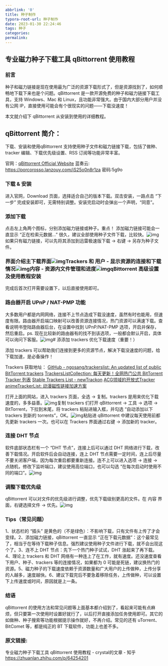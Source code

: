 ```yaml
---
abbrlink: '0'
title: 种子制作
typora-root-url: 种子制作
date: 2023-01-30 22:24:46
tags: 种子
categories:
permalink:
---
```



## 专业磁力种子下载工具 qBittorrent 使用教程

### 前言

种子和磁力链接是现在使用最为广泛的资源下载形式了，但是资源找到了，如何顺畅地下载下来也是个问题。qBittorrent 是一款开源免费的种子和磁力链接下载工具，支持 Windows、Mac 和 Linux，且功能非常强大。由于国内大部分用户并没有公网 IP，直接使用可能会有个很现实的问题——下载没速度！

本文就介绍下 qBittorrent 从安装到使用的详细教程。

## qBittorrent 简介：

下载、安装和使用qBittorrent 支持使用种子文件和磁力链接下载，包括了做种、tracker 编辑、下载优先级设置、RSS 订阅等功能非常丰富。

官网：[qBittorrent Official Website](https://link.zhihu.com/?target=https%3A//www.qbittorrent.org/)
蓝奏云: https://porcorosso.lanzouy.com/iS25o0n8r1za
密码:5g9o

### 下载 & 安装

 进入官网，Download 页面，选择适合自己的版本下载。双击安装，一路点击 “下一步” 完成安装即可，无需特别调整。安装完启动时会弹出一个声明，“同意”。

### 添加下载

点击左上角两个图标，分别添加磁力链接或种子。重点！ 添加磁力链接可能会一直显示 “正在检索元数据…” 很久，建议全部使用种子文件下载，比较快。![img](/种子制作/252519109.jpg)如果只有磁力链接，可以先将其添加到迅雷极速版下载 -> 右键 -> 另存为种子文件。

###  界面介绍主下载界面![img](/种子制作/1069118259.webp)Trackers 和 用户 - 显示资源的连接和下载情况![img](/种子制作/1028005545.webp)内容 - 资源内文件管理和进度![img](/种子制作/2576200876.webp)qBittorrent 高级设置及使用教程安装

完成后首次打开需要设置下，以后直接使用即可。

### 路由器开启 UPnP / NAT-PMP 功能

大多数用户都是内网网络，连接不上节点造成下载没速度，虽然有时也能用，但速度有限。路由器开启端口映射可以改善资源连接情况，热门资源可以满速下载。查看说明书登陆路由器后台，在设置中找到 UPnP/NAT-PMP 选项，开启并保存，然后重启。ps. 现在比较新的路由器有的找不到该选项，一般都会默认开启，具体可以询问下客服。![img](/种子制作/1436932177.jpg)# 添添加 trackers 优化下载速度（重要！）

添加 trackers 可以帮助我们连接到更多的资源节点，解决下载没速度的问题，给下载加速，是必备操作！

Trackers 获取地址：
[GitHub - ngosang/trackerslist: An updated list of public BitTorrent trackers](https://link.zhihu.com/?target=https%3A//github.com/ngosang/trackerslist)
[TrackersListCollection: 每天更新！全网热门公共 BitTorrent Tracker 列表](https://link.zhihu.com/?target=https%3A//trackerslist.com/all.txt)
[Stable Trackers List - newTrackon](https://link.zhihu.com/?target=https%3A//newtrackon.com/list)
[ACG领域的开放式Tracker](https://link.zhihu.com/?target=https%3A//acgtracker.com)
[animeTrackerList: 动漫磁性链接加速方案](https://link.zhihu.com/?target=https%3A//github.com/DeSireFire/animeTrackerList)

打开上面的网站，进入 trackers 页面，全选 → 复制。trackers 是用来优化下载速度的，多多益善。![img](/种子制作/371567647.webp)复制 trackers 们打开 qBittorrent -> 工具 -> 选项 -> BitTorrent，下拉到末尾，将 trackers 粘贴进输入框，并勾选 “自动添加以下 trackers 到新的 torrents”，OK。![img](/种子制作/8374325.webp)粘贴进 qBittorrent 中建议每天使用前都先更新 trackers 一次。也可以在 Trackers 界面通过右键 -> 添加新的 tracker。

### 连接 DHT 节点

软件底部状态栏有一个 “DHT 节点”，连接上后可以通过 DHT 网络进行下载，改善下载情况。开启软件后会自动连接，连上 DHT 节点需要一定时间，连上后尽量不要关闭客户端，因为每次重启都要重新连接。连不上可以进入选项 -> 连接 -> 点随机，修改下监听端口，建议使用高位端口，也可以勾选 “在每次启动时使用不同的端口”。![img](/种子制作/3733714558.jpg)

### 调整下载优先级

qBittorrent 可以对文件的优先级进行调整，优先下载级别更高的文件。在 内容 界面，右键选择文件 -> 优先。![img](/种子制作/2249413594.webp)

### Tips（常见问题）

1、状态栏的 “插头” 是黄色的（不是绿色）：不影响下载，只有文件有上传了才会变绿。2、添加磁力链接，qBittorrent 一直显示 “正在下载元数据”：这个最常见了，相当于在等待下载种子信息。强烈建议使用种子文件进行下载，就不会出现这个了。3、连不上 DHT 节点：先下一个热门种子试试，DHT 涨起来了再下载。4、理论上 trackers 和 DHT 网络有一种连上了在工作，就有速度。还没速度查看下用户、种子、trackers 等的连接情况，如果都为 0 可能是死链，建议换热门的资源。5、磁力种子的下载速度依赖于资源数量和广大用户的上传做种，上传分享的人越多，速度越快。6、建议下载完后不要急着移除任务，上传做种，可以设置下上传速度或时间，原因就是上一条。

### 结语

qBittorrent 的使用方法和常见问题等上面基本都介绍到了，看起来可能有点麻烦，但只要第一次使用时设置好就行了，以后打开直接添加任务使用即可。其它的如做种、种子搜索等功能根据提示操作就好，不再介绍。常见的还有 uTorrent、BitComet 等，都是纯正的 BT 下载软件，功能上也差不多。

### 原文链接:

专业磁力种子下载工具 qBittorrent 使用教程 - crystal的文章 - 知乎
https://zhuanlan.zhihu.com/p/64254201